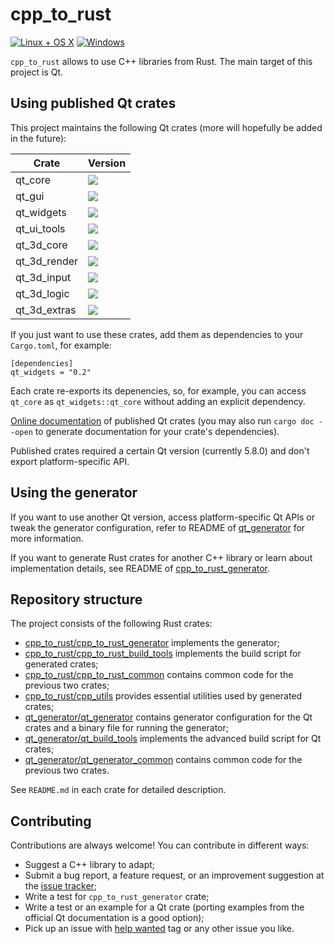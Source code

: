 # cpp_to_rust

[![Linux + OS X](https://travis-ci.org/rust-qt/cpp_to_rust.svg?branch=master)](https://travis-ci.org/rust-qt/cpp_to_rust)
[![Windows](https://ci.appveyor.com/api/projects/status/m4yo29j2f5wfu3w0/branch/master?svg=true)](https://ci.appveyor.com/project/Riateche/cpp-to-rust)

`cpp_to_rust` allows to use C++ libraries from Rust. The main target of this project is Qt.

## Using published Qt crates

This project maintains the following Qt crates (more will hopefully be added in the future):

| Crate       | Version |
| ----------- | ------- |
| qt_core     | [![](http://meritbadge.herokuapp.com/qt_core)](https://crates.io/crates/qt_core) |
| qt_gui      | [![](http://meritbadge.herokuapp.com/qt_gui)](https://crates.io/crates/qt_gui) |
| qt_widgets  | [![](http://meritbadge.herokuapp.com/qt_widgets)](https://crates.io/crates/qt_widgets) |
| qt_ui_tools | [![](http://meritbadge.herokuapp.com/qt_ui_tools)](https://crates.io/crates/qt_ui_tools) |
| qt_3d_core | [![](http://meritbadge.herokuapp.com/qt_3d_core)](https://crates.io/crates/qt_3d_core) |
| qt_3d_render | [![](http://meritbadge.herokuapp.com/qt_3d_render)](https://crates.io/crates/qt_3d_render) |
| qt_3d_input | [![](http://meritbadge.herokuapp.com/qt_3d_input)](https://crates.io/crates/qt_3d_input) |
| qt_3d_logic | [![](http://meritbadge.herokuapp.com/qt_3d_logic)](https://crates.io/crates/qt_3d_logic) |
| qt_3d_extras | [![](http://meritbadge.herokuapp.com/qt_3d_extras)](https://crates.io/crates/qt_3d_extras) |

If you just want to use these crates, add them as dependencies to your `Cargo.toml`, for example:

```
[dependencies]
qt_widgets = "0.2"
```

Each crate re-exports its depenencies, so, for example, you can access `qt_core` as `qt_widgets::qt_core` without adding an explicit dependency.

[Online documentation](https://rust-qt.github.io/rustdoc/qt/qt_core) of published Qt crates (you may also run `cargo doc --open` to generate documentation for your crate's dependencies).

Published crates required a certain Qt version (currently 5.8.0) and don't export platform-specific API.

## Using the generator

If you want to use another Qt version, access platform-specific Qt APIs or tweak the generator configuration, refer to README of [qt_generator](https://github.com/rust-qt/cpp_to_rust/tree/master/qt_generator/qt_generator) for more information.

If you want to generate Rust crates for another C++ library or learn about implementation details, see README of [cpp_to_rust_generator](https://github.com/rust-qt/cpp_to_rust/tree/master/cpp_to_rust/cpp_to_rust_generator).

## Repository structure

The project consists of the following Rust crates:

- [cpp_to_rust/cpp_to_rust_generator](https://github.com/rust-qt/cpp_to_rust/tree/master/cpp_to_rust/cpp_to_rust_generator) implements the generator;
- [cpp_to_rust/cpp_to_rust_build_tools](https://github.com/rust-qt/cpp_to_rust/tree/master/cpp_to_rust/cpp_to_rust_build_tools) implements the build script for generated crates;
- [cpp_to_rust/cpp_to_rust_common](https://github.com/rust-qt/cpp_to_rust/tree/master/cpp_to_rust/cpp_to_rust_common) contains common code for the previous two crates;
- [cpp_to_rust/cpp_utils](https://github.com/rust-qt/cpp_to_rust/tree/master/cpp_to_rust/cpp_utils) provides essential utilities used by generated crates;
- [qt_generator/qt_generator](https://github.com/rust-qt/cpp_to_rust/tree/master/qt_generator/qt_generator) contains generator configuration for the Qt crates and a binary file for running the generator;
- [qt_generator/qt_build_tools](https://github.com/rust-qt/cpp_to_rust/tree/master/qt_generator/qt_build_tools) implements the advanced build script for Qt crates;
- [qt_generator/qt_generator_common](https://github.com/rust-qt/cpp_to_rust/tree/master/qt_generator/qt_generator_common) contains common code for the previous two crates.

See `README.md` in each crate for detailed description.

## Contributing

Contributions are always welcome! You can contribute in different ways:

- Suggest a C++ library to adapt;
- Submit a bug report, a feature request, or an improvement suggestion at the [issue tracker](https://github.com/rust-qt/cpp_to_rust/issues);
- Write a test for `cpp_to_rust_generator` crate;
- Write a test or an example for a Qt crate (porting examples from the official Qt documentation is a good option);
- Pick up an issue with [help wanted](https://github.com/rust-qt/cpp_to_rust/labels/help%20wanted) tag or any other issue you like.
